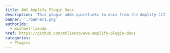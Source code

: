 ```yaml
---
title: AWS Amplify Plugin Docs
description: 'This plugin adds quicklinks to docs from the Amplify CLI.'
banner: './banner1.png'
authorIds:
  - michael-liendo
href: https://github.com/mtliendo/aws-amplify-plugin-docs
categories:
  - Plugins
---
```


